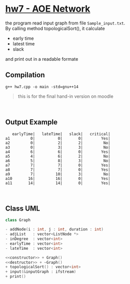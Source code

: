 # [hw7 - AOE Network](https://github.com/st9540808/Data-Structures/tree/master/Homeworks/hw7%20AOE-Network)

the program read input graph from file `Sample_input.txt`. <br>
By calling method topologicalSort(), it calculate 

- early time
- latest time
- slack

and print out in a readable formate 
<br>


## Compilation
```
g++ hw7.cpp -o main -std=gnu++14
```
> this is for the final hand-in version on moodle
<br>


## Output Example
```
   earlyTime|   lateTime|   slack|   critical|
a1         0|          0|       0|        Yes|
a2         0|          2|       2|         No|
a3         0|          3|       3|         No|
a4         6|          6|       0|        Yes|
a5         4|          6|       2|         No|
a6         5|          8|       3|         No|
a7         7|          7|       0|        Yes|
a8         7|          7|       0|        Yes|
a9         7|         10|       3|         No|
a10       16|         16|       0|        Yes|
a11       14|         14|       0|        Yes|
```
<br>


## Class UML
```cpp
class Graph

- addNode(i : int, j : int, duration : int)
- adjList   : vector<ListNode *>
- inDegree  : vector<int>
- earlyTime : vector<int>
- lateTime  : vector<int>

<<constructor>> + Graph()
<<destructor>> + ~Graph()
+ topologicalSort() : vector<int>
+ input(&inputGraph : ifstream)
+ print()
```
